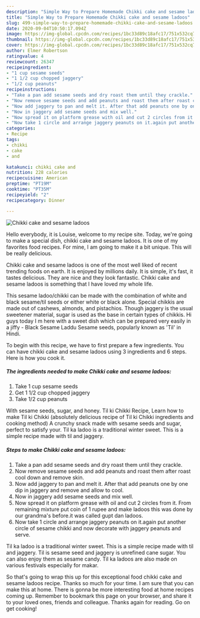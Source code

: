 ```yaml
---
description: "Simple Way to Prepare Homemade Chikki cake and sesame ladoos"
title: "Simple Way to Prepare Homemade Chikki cake and sesame ladoos"
slug: 499-simple-way-to-prepare-homemade-chikki-cake-and-sesame-ladoos
date: 2020-09-04T10:50:17.094Z
image: https://img-global.cpcdn.com/recipes/1bc33d89c18afc17/751x532cq70/chikki-cake-and-sesame-ladoos-recipe-main-photo.jpg
thumbnail: https://img-global.cpcdn.com/recipes/1bc33d89c18afc17/751x532cq70/chikki-cake-and-sesame-ladoos-recipe-main-photo.jpg
cover: https://img-global.cpcdn.com/recipes/1bc33d89c18afc17/751x532cq70/chikki-cake-and-sesame-ladoos-recipe-main-photo.jpg
author: Elmer Robertson
ratingvalue: 4
reviewcount: 26347
recipeingredient:
- "1 cup sesame seeds"
- "1 1/2 cup chopped jaggery"
- "1/2 cup peanuts"
recipeinstructions:
- "Take a pan add sesame seeds and dry roast them until they crackle."
- "Now remove sesame seeds and add peanuts and roast them after roast cool down and remove skin."
- "Now add jaggery to pan and melt it. After that add peanuts one by one dip in jaggery and remove and allow to cool."
- "Now in jaggery add sesame seeds and mix well."
- "Now spread it on platform grease with oil and cut 2 circles from it. From remaining mixture put coin of 1 rupee and make ladoos this was done by our grandma&#39;s before.it was called gupt dan ladoos."
- "Now take 1 circle and arrange jaggery peanuts on it.again put another circle of sesame chikki and now decorate with jaggery peanuts and serve."
categories:
- Recipe
tags:
- chikki
- cake
- and

katakunci: chikki cake and 
nutrition: 228 calories
recipecuisine: American
preptime: "PT19M"
cooktime: "PT35M"
recipeyield: "2"
recipecategory: Dinner

---
```



![Chikki cake and sesame ladoos](https://img-global.cpcdn.com/recipes/1bc33d89c18afc17/751x532cq70/chikki-cake-and-sesame-ladoos-recipe-main-photo.jpg)

Hello everybody, it is Louise, welcome to my recipe site. Today, we're going to make a special dish, chikki cake and sesame ladoos. It is one of my favorites food recipes. For mine, I am going to make it a bit unique. This will be really delicious.

Chikki cake and sesame ladoos is one of the most well liked of recent trending foods on earth. It is enjoyed by millions daily. It is simple, it's fast, it tastes delicious. They are nice and they look fantastic. Chikki cake and sesame ladoos is something that I have loved my whole life.

This sesame ladoo/chikki can be made with the combination of white and black sesame/til seeds or either white or black alone. Special chikkis are made out of cashews, almonds, and pistachios. Though jaggery is the usual sweetener material, sugar is used as the base in certain types of chikkis. Hi guys today I m here with a sweet dish which can be prepared very easily in a jiffy - Black Sesame Laddu Sesame seeds, popularly known as &#39;Til&#39; in Hindi.


To begin with this recipe, we have to first prepare a few ingredients. You can have chikki cake and sesame ladoos using 3 ingredients and 6 steps. Here is how you cook it.

<!--inarticleads1-->

##### The ingredients needed to make Chikki cake and sesame ladoos:

1. Take 1 cup sesame seeds
1. Get 1 1/2 cup chopped jaggery
1. Take 1/2 cup peanuts


With sesame seeds, sugar, and honey. Til ki Chikki Recipe, Learn how to make Til ki Chikki (absolutely delicious recipe of Til ki Chikki ingredients and cooking method) A crunchy snack made with sesame seeds and sugar, perfect to satisfy your. Til ka ladoo is a traditional winter sweet. This is a simple recipe made with til and jaggery. 

<!--inarticleads2-->

##### Steps to make Chikki cake and sesame ladoos:

1. Take a pan add sesame seeds and dry roast them until they crackle.
1. Now remove sesame seeds and add peanuts and roast them after roast cool down and remove skin.
1. Now add jaggery to pan and melt it. After that add peanuts one by one dip in jaggery and remove and allow to cool.
1. Now in jaggery add sesame seeds and mix well.
1. Now spread it on platform grease with oil and cut 2 circles from it. From remaining mixture put coin of 1 rupee and make ladoos this was done by our grandma&#39;s before.it was called gupt dan ladoos.
1. Now take 1 circle and arrange jaggery peanuts on it.again put another circle of sesame chikki and now decorate with jaggery peanuts and serve.


Til ka ladoo is a traditional winter sweet. This is a simple recipe made with til and jaggery. Til is sesame seed and jaggery is unrefined cane sugar. You can also enjoy them as sesame candy. Til ka ladoos are also made on various festivals especially for makar. 

So that's going to wrap this up for this exceptional food chikki cake and sesame ladoos recipe. Thanks so much for your time. I am sure that you can make this at home. There is gonna be more interesting food at home recipes coming up. Remember to bookmark this page on your browser, and share it to your loved ones, friends and colleague. Thanks again for reading. Go on get cooking!
